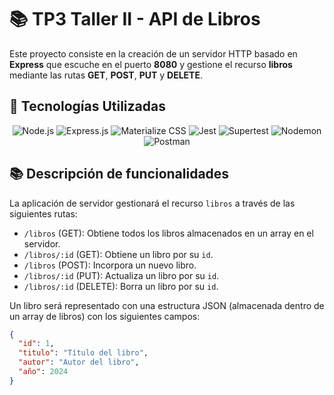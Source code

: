 # 📚 TP3 Taller II - API de Libros

Este proyecto consiste en la creación de un servidor HTTP basado en **Express** que escuche en el puerto **8080** y gestione el recurso **libros** mediante las rutas **GET**, **POST**, **PUT** y **DELETE**.

## 🚀 Tecnologías Utilizadas

<p align="center">
  <img src="https://img.shields.io/badge/Node.js-339933?style=for-the-badge&logo=nodedotjs&logoColor=white" alt="Node.js" />
  <img src="https://img.shields.io/badge/Express.js-000000?style=for-the-badge&logo=express&logoColor=white" alt="Express.js" />
  <img src="https://img.shields.io/badge/Materialize-CSS-EE6E73?style=for-the-badge&logo=materializecss&logoColor=white" alt="Materialize CSS" />
  <img src="https://img.shields.io/badge/Jest-C21325?style=for-the-badge&logo=jest&logoColor=white" alt="Jest" />
  <img src="https://img.shields.io/badge/Supertest-9B59B6?style=for-the-badge&logo=testing-library&logoColor=white" alt="Supertest" />
  <img src="https://img.shields.io/badge/Nodemon-76D04B?style=for-the-badge&logo=nodemon&logoColor=white" alt="Nodemon" />
  <img src="https://img.shields.io/badge/Postman-FF6C37?style=for-the-badge&logo=postman&logoColor=white" alt="Postman" />
</p>

## 📚 Descripción de funcionalidades

La aplicación de servidor gestionará el recurso `libros` a través de las siguientes rutas:

- `/libros` (GET): Obtiene todos los libros almacenados en un array en el servidor.
- `/libros/:id` (GET): Obtiene un libro por su `id`.
- `/libros` (POST): Incorpora un nuevo libro.
- `/libros/:id` (PUT): Actualiza un libro por su `id`.
- `/libros/:id` (DELETE): Borra un libro por su `id`.

Un libro será representado con una estructura JSON (almacenada dentro de un array de libros) con los siguientes campos:

```json
{
  "id": 1,
  "titulo": "Título del libro",
  "autor": "Autor del libro",
  "año": 2024
}
